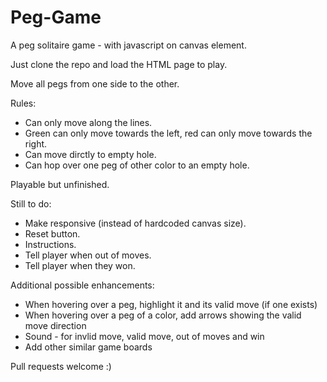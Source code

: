 # Peg-Game

A peg solitaire game - with javascript on canvas element.

Just clone the repo and load the HTML page to play.

Move all pegs from one side to the other.

Rules:

- Can only move along the lines.
- Green can only move towards the left, red can only move towards the right.
- Can move dirctly to empty hole.
- Can hop over one peg of other color to an empty hole.

Playable but unfinished.

Still to do:

- Make responsive (instead of hardcoded canvas size).
- Reset button.
- Instructions.
- Tell player when out of moves.
- Tell player when they won.


Additional possible enhancements:

- When hovering over a peg, highlight it and its valid move (if one exists)
- When hovering over a peg of a color, add arrows showing the valid move direction
- Sound - for invlid move, valid move, out of moves and win 
- Add other similar game boards

Pull requests welcome :)
